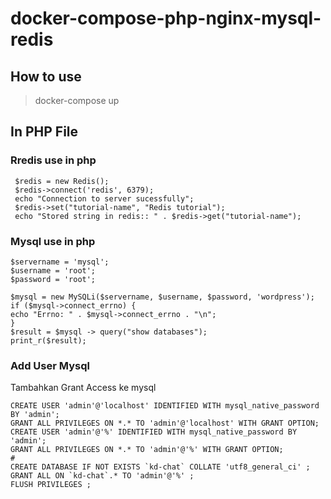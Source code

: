 # docker-compose-php-nginx-mysql-redis
## How to use
> docker-compose up

## In PHP File

### Rredis use in php
```
 $redis = new Redis();
 $redis->connect('redis', 6379);
 echo "Connection to server sucessfully";
 $redis->set("tutorial-name", "Redis tutorial");
 echo "Stored string in redis:: " . $redis->get("tutorial-name");
```

### Mysql use in php
```
$servername = 'mysql';
$username = 'root';
$password = 'root';

$mysql = new MySQLi($servername, $username, $password, 'wordpress');
if ($mysql->connect_errno) {
echo "Errno: " . $mysql->connect_errno . "\n";
}
$result = $mysql -> query("show databases");
print_r($result);
```


### Add User Mysql 
Tambahkan Grant Access ke mysql

```
CREATE USER 'admin'@'localhost' IDENTIFIED WITH mysql_native_password BY 'admin';
GRANT ALL PRIVILEGES ON *.* TO 'admin'@'localhost' WITH GRANT OPTION;
CREATE USER 'admin'@'%' IDENTIFIED WITH mysql_native_password BY 'admin';
GRANT ALL PRIVILEGES ON *.* TO 'admin'@'%' WITH GRANT OPTION;
#
CREATE DATABASE IF NOT EXISTS `kd-chat` COLLATE 'utf8_general_ci' ;
GRANT ALL ON `kd-chat`.* TO 'admin'@'%' ;
FLUSH PRIVILEGES ;
```
